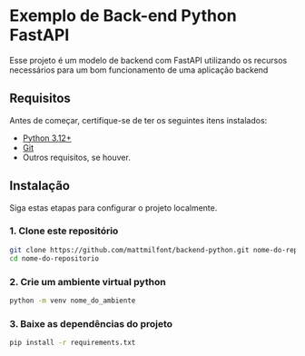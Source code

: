 # Exemplo de Back-end Python FastAPI

Esse projeto é um modelo de backend com FastAPI utilizando os recursos necessários para um bom funcionamento de uma aplicação backend

## Requisitos

Antes de começar, certifique-se de ter os seguintes itens instalados:

- [Python 3.12+](https://www.python.org/downloads/)
- [Git](https://git-scm.com/)
- Outros requisitos, se houver.

## Instalação

Siga estas etapas para configurar o projeto localmente.

### 1. Clone este repositório

```bash
git clone https://github.com/mattmilfont/backend-python.git nome-do-repositorio
cd nome-do-repositorio
```

### 2. Crie um ambiente virtual python

```bash
python -m venv nome_do_ambiente
```

### 3. Baixe as dependências do projeto

```bash
pip install -r requirements.txt
```
